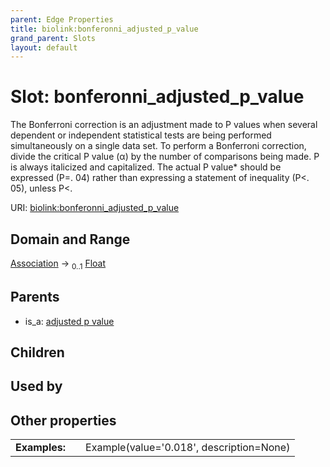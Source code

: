 ```yaml
---
parent: Edge Properties
title: biolink:bonferonni_adjusted_p_value
grand_parent: Slots
layout: default
---
```


# Slot: bonferonni_adjusted_p_value


The Bonferroni correction is an adjustment made to P values when several dependent or independent  statistical tests are being performed simultaneously on a single data set. To perform a Bonferroni  correction, divide the critical P value (α) by the number of comparisons being made.  P is always italicized and  capitalized. The actual P value* should be expressed (P=. 04) rather than expressing a statement of inequality  (P<. 05), unless P<.

URI: [biolink:bonferonni_adjusted_p_value](https://w3id.org/biolink/vocab/bonferonni_adjusted_p_value)

## Domain and Range

[Association](Association.md) ->  <sub>0..1</sub> [Float](types/Float.md)

## Parents

 *  is_a: [adjusted p value](adjusted_p_value.md)

## Children


## Used by


## Other properties

|  |  |  |
| --- | --- | --- |
| **Examples:** | | Example(value='0.018', description=None) |

